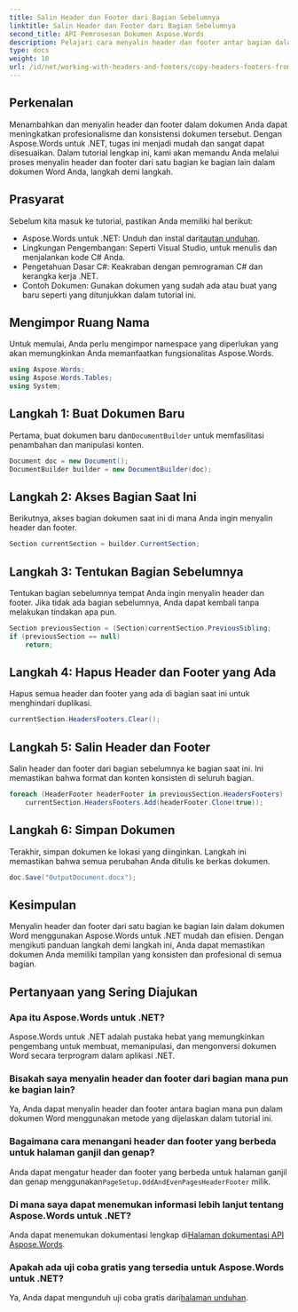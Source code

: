 ```yaml
---
title: Salin Header dan Footer dari Bagian Sebelumnya
linktitle: Salin Header dan Footer dari Bagian Sebelumnya
second_title: API Pemrosesan Dokumen Aspose.Words
description: Pelajari cara menyalin header dan footer antar bagian dalam dokumen Word menggunakan Aspose.Words untuk .NET. Panduan terperinci ini memastikan konsistensi dan profesionalisme.
type: docs
weight: 10
url: /id/net/working-with-headers-and-footers/copy-headers-footers-from-previous-section/
---
```

## Perkenalan

Menambahkan dan menyalin header dan footer dalam dokumen Anda dapat meningkatkan profesionalisme dan konsistensi dokumen tersebut. Dengan Aspose.Words untuk .NET, tugas ini menjadi mudah dan sangat dapat disesuaikan. Dalam tutorial lengkap ini, kami akan memandu Anda melalui proses menyalin header dan footer dari satu bagian ke bagian lain dalam dokumen Word Anda, langkah demi langkah.

## Prasyarat

Sebelum kita masuk ke tutorial, pastikan Anda memiliki hal berikut:

-  Aspose.Words untuk .NET: Unduh dan instal dari[tautan unduhan](https://releases.aspose.com/words/net/).
- Lingkungan Pengembangan: Seperti Visual Studio, untuk menulis dan menjalankan kode C# Anda.
- Pengetahuan Dasar C#: Keakraban dengan pemrograman C# dan kerangka kerja .NET.
- Contoh Dokumen: Gunakan dokumen yang sudah ada atau buat yang baru seperti yang ditunjukkan dalam tutorial ini.

## Mengimpor Ruang Nama

Untuk memulai, Anda perlu mengimpor namespace yang diperlukan yang akan memungkinkan Anda memanfaatkan fungsionalitas Aspose.Words.

```csharp
using Aspose.Words;
using Aspose.Words.Tables;
using System;
```

## Langkah 1: Buat Dokumen Baru

 Pertama, buat dokumen baru dan`DocumentBuilder` untuk memfasilitasi penambahan dan manipulasi konten.

```csharp
Document doc = new Document();
DocumentBuilder builder = new DocumentBuilder(doc);
```

## Langkah 2: Akses Bagian Saat Ini

Berikutnya, akses bagian dokumen saat ini di mana Anda ingin menyalin header dan footer.

```csharp
Section currentSection = builder.CurrentSection;
```

## Langkah 3: Tentukan Bagian Sebelumnya

Tentukan bagian sebelumnya tempat Anda ingin menyalin header dan footer. Jika tidak ada bagian sebelumnya, Anda dapat kembali tanpa melakukan tindakan apa pun.

```csharp
Section previousSection = (Section)currentSection.PreviousSibling;
if (previousSection == null)
    return;
```

## Langkah 4: Hapus Header dan Footer yang Ada

Hapus semua header dan footer yang ada di bagian saat ini untuk menghindari duplikasi.

```csharp
currentSection.HeadersFooters.Clear();
```

## Langkah 5: Salin Header dan Footer

Salin header dan footer dari bagian sebelumnya ke bagian saat ini. Ini memastikan bahwa format dan konten konsisten di seluruh bagian.

```csharp
foreach (HeaderFooter headerFooter in previousSection.HeadersFooters)
    currentSection.HeadersFooters.Add(headerFooter.Clone(true));
```

## Langkah 6: Simpan Dokumen

Terakhir, simpan dokumen ke lokasi yang diinginkan. Langkah ini memastikan bahwa semua perubahan Anda ditulis ke berkas dokumen.

```csharp
doc.Save("OutputDocument.docx");
```

## Kesimpulan

Menyalin header dan footer dari satu bagian ke bagian lain dalam dokumen Word menggunakan Aspose.Words untuk .NET mudah dan efisien. Dengan mengikuti panduan langkah demi langkah ini, Anda dapat memastikan dokumen Anda memiliki tampilan yang konsisten dan profesional di semua bagian.

## Pertanyaan yang Sering Diajukan

### Apa itu Aspose.Words untuk .NET?

Aspose.Words untuk .NET adalah pustaka hebat yang memungkinkan pengembang untuk membuat, memanipulasi, dan mengonversi dokumen Word secara terprogram dalam aplikasi .NET.

### Bisakah saya menyalin header dan footer dari bagian mana pun ke bagian lain?

Ya, Anda dapat menyalin header dan footer antara bagian mana pun dalam dokumen Word menggunakan metode yang dijelaskan dalam tutorial ini.

### Bagaimana cara menangani header dan footer yang berbeda untuk halaman ganjil dan genap?

 Anda dapat mengatur header dan footer yang berbeda untuk halaman ganjil dan genap menggunakan`PageSetup.OddAndEvenPagesHeaderFooter` milik.

### Di mana saya dapat menemukan informasi lebih lanjut tentang Aspose.Words untuk .NET?

 Anda dapat menemukan dokumentasi lengkap di[Halaman dokumentasi API Aspose.Words](https://reference.aspose.com/words/net/).

### Apakah ada uji coba gratis yang tersedia untuk Aspose.Words untuk .NET?

 Ya, Anda dapat mengunduh uji coba gratis dari[halaman unduhan](https://releases.aspose.com/).